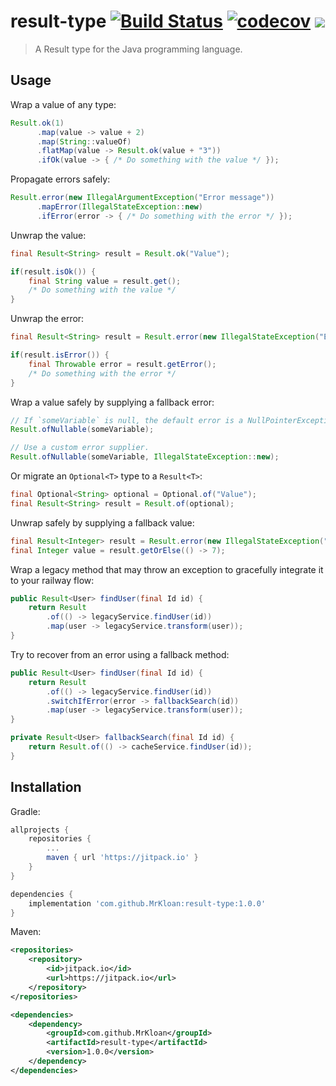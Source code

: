 # result-type [![Build Status](https://travis-ci.org/MrKloan/result-type.svg?branch=master)](https://travis-ci.org/MrKloan/result-type) [![codecov](https://codecov.io/gh/MrKloan/result-type/branch/master/graph/badge.svg)](https://codecov.io/gh/MrKloan/result-type) [![](https://jitpack.io/v/MrKloan/result-type.svg)](https://jitpack.io/#MrKloan/result-type)
> A Result type for the Java programming language.

## Usage

Wrap a value of any type:
```java
Result.ok(1)
      .map(value -> value + 2)
      .map(String::valueOf)
      .flatMap(value -> Result.ok(value + "3"))
      .ifOk(value -> { /* Do something with the value */ });
```

Propagate errors safely:
```java
Result.error(new IllegalArgumentException("Error message"))
      .mapError(IllegalStateException::new)
      .ifError(error -> { /* Do something with the error */ });
```

Unwrap the value:
```java
final Result<String> result = Result.ok("Value");

if(result.isOk()) {
    final String value = result.get();
    /* Do something with the value */
}
```

Unwrap the error:
```java
final Result<String> result = Result.error(new IllegalStateException("Error message"));

if(result.isError()) {
    final Throwable error = result.getError();
    /* Do something with the error */
}
```

Wrap a value safely by supplying a fallback error:  
```java
// If `someVariable` is null, the default error is a NullPointerException.
Result.ofNullable(someVariable);

// Use a custom error supplier.
Result.ofNullable(someVariable, IllegalStateException::new);
```

Or migrate an `Optional<T>` type to a `Result<T>`:
```java
final Optional<String> optional = Optional.of("Value");
final Result<String> result = Result.of(optional);
```

Unwrap safely by supplying a fallback value:
```java
final Result<Integer> result = Result.error(new IllegalStateException("Error message"));
final Integer value = result.getOrElse(() -> 7);
```

Wrap a legacy method that may throw an exception to gracefully integrate it to your railway flow:
```java
public Result<User> findUser(final Id id) {
    return Result
        .of(() -> legacyService.findUser(id))
        .map(user -> legacyService.transform(user));
}
```

Try to recover from an error using a fallback method:
```java
public Result<User> findUser(final Id id) {
    return Result
        .of(() -> legacyService.findUser(id))
        .switchIfError(error -> fallbackSearch(id))
        .map(user -> legacyService.transform(user));
}

private Result<User> fallbackSearch(final Id id) {
    return Result.of(() -> cacheService.findUser(id));
}
```

## Installation

Gradle:
```groovy
allprojects {
	repositories {
		...
		maven { url 'https://jitpack.io' }
	}
}

dependencies {
	implementation 'com.github.MrKloan:result-type:1.0.0'
}
```

Maven:
```xml
<repositories>
	<repository>
		<id>jitpack.io</id>
		<url>https://jitpack.io</url>
	</repository>
</repositories>

<dependencies>
	<dependency>
		<groupId>com.github.MrKloan</groupId>
		<artifactId>result-type</artifactId>
		<version>1.0.0</version>
	</dependency>
</dependencies>
```
